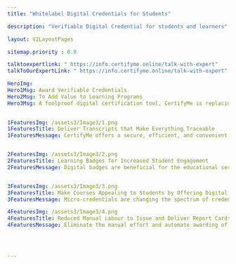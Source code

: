 ```yaml
---
title: "Whitelabel Digital Credentials for Students"

description: "Verifiable Digital Credential for students and learners"

layout: V2LayoutPages

sitemap.priority : 0.9

talktoexpertlink: " https://info.certifyme.online/talk-with-expert"
talkToOurExpertLink: " https://info.certifyme.online/talk-with-expert"

HeroImg: 
Hero1Msg: Award Verifiable Credentials  
Hero2Msg: To Add Value to Learning Programs
Hero3Msg: A foolproof digital certification tool, CertifyMe is replacing physical credentials to streamline the credentialing system.  
 

1FeaturesImg: /assets3/Image3/1.png
1FeaturesTitle: Deliver Transcripts that Make Everything Traceable
1FeaturesMessage: CertifyMe offers a secure, efficient, and convenient way to create, issue, and manage scannable and trackable certificates. These credentials allow organizations/institutions to easily verify the authenticity of the documents and take an informed recruitment/admission decision. Students receive a portable and verifiable record of their achievements. Digital credentials also make social sharing easy for students. Spreading words about achievements has never been this simple before. The issuing institution can also track the level of student engagement with its credentials. From the number of unique views to social media impressions, the issuer can track all. Check the <a href=" https://info.certifyme.online/request-demo">demo</a> for more insights!


2FeaturesImg: /assets3/Image3/2.png
2FeaturesTitle: Learning Badges for Increased Student Engagement
2FeaturesMessage: Digital badges are beneficial for the educational sector as they allow badge creation, issuance, and management without the past struggles of certificate forgery. The badges are a way for students to showcase their achievements and skills online & offline, and for educators to automate the credentialing process. This motivates students to learn better and allows them to thrive in the fiercely competitive digital age. Additionally, digital badges can be easily shared and verified online, making them a valuable tool for both students and educators. The badges contain extensive details on step-by-step student growth & development. Thus, tracking the learning progress/momentum becomes seamless.


3FeaturesImg: /assets3/Image3/3.png
3FeaturesTitle: Make Courses Appealing to Students by Offering Digital ID Cards
3FeaturesMessage: Micro-credentials are changing the spectrum of credentialing and upgrading it to a sophisticated version. This digital era is all about ease, flawlessness, and identifiable credentials. Harnessing the benefits of technological advancement in the educational industry is inevitable for the growth & development of the sector. Professionals are turning to online learning programs to promote continual learning and sustain in the highly competitive job market. Open badges make the entire skill improvement initiative effective and straightforward. Talk to experts to know what we have in store! 

4FeaturesImg: /assets3/Image3/4.png
4FeaturesTitle: Reduced Manual Labour to Issue and Deliver Report Cards
4FeaturesMessage: Eliminate the manual effort and automate awarding of report cards by onboarding CertifyMe. A collaboration with us provides your students with real-time analytics on student performance. A verifiable digital report card allows them to stay informed about their progress and allows institutions to be updated with valuable insights into student engagement. It promotes transparency in the credentialing process and makes students job-ready. 




---
```

